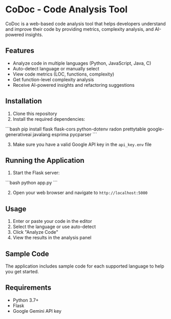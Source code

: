 # CoDoc - Code Analysis Tool

CoDoc is a web-based code analysis tool that helps developers understand and improve their code by providing metrics, complexity analysis, and AI-powered insights.

## Features

- Analyze code in multiple languages (Python, JavaScript, Java, C)
- Auto-detect language or manually select
- View code metrics (LOC, functions, complexity)
- Get function-level complexity analysis
- Receive AI-powered insights and refactoring suggestions

## Installation

1. Clone this repository
2. Install the required dependencies:

\`\`\`bash
pip install flask flask-cors python-dotenv radon prettytable google-generativeai javalang esprima pycparser
\`\`\`

3. Make sure you have a valid Google API key in the `api_key.env` file

## Running the Application

1. Start the Flask server:

\`\`\`bash
python app.py
\`\`\`

2. Open your web browser and navigate to `http://localhost:5000`

## Usage

1. Enter or paste your code in the editor
2. Select the language or use auto-detect
3. Click "Analyze Code"
4. View the results in the analysis panel

## Sample Code

The application includes sample code for each supported language to help you get started.

## Requirements

- Python 3.7+
- Flask
- Google Gemini API key

